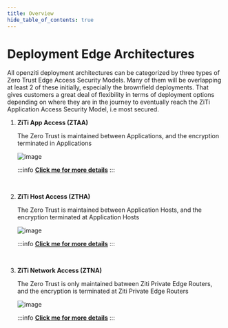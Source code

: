 ```yaml
---
title: Overview
hide_table_of_contents: true
---
```


# Deployment Edge Architectures

All openziti deployment architectures can be categorized by three types of Zero Trust Edge Access Security Models. Many of them will be overlapping at least 2 of these initially, especially the brownfield deployments.  That gives customers a great deal of flexibility in terms of deployment options depending on where they are in the journey to eventually reach the ZiTi Application Access Security Model, i.e most secured.
    &nbsp;

1. **ZiTi App Access (ZTAA)**

    The Zero Trust is maintained between Applications, and the encryption terminated in Applications
    &nbsp;

    ![image](/img/deployment-architecture/ZTAA.V2.png)

    :::info [**Click me for more details**](./02-ztaa.md)
    :::

    &nbsp;

1. **ZiTi Host Access (ZTHA)**

    The Zero Trust is maintained between Application Hosts, and the encryption terminated at Application Hosts
    &nbsp;

    ![image](/img/deployment-architecture/ZTHA.V2.png)

    :::info [**Click me for more details**](./03-ztha.md)
    :::

    &nbsp;

1.  **ZiTi Network Access (ZTNA)**

    The Zero Trust is only maintained batween Ziti Private Edge Routers, and the encryption is terminated at Ziti Private Edge Routers
    &nbsp;

    ![image](/img/deployment-architecture/ZTNA.V2.png)

    :::info [**Click me for more details**](./04-ztna.md)
    :::